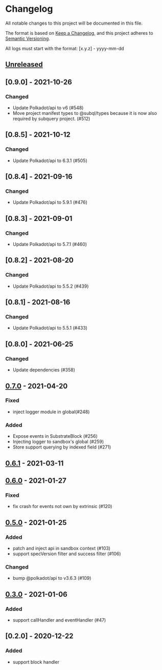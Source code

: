 # Changelog

All notable changes to this project will be documented in this file.

The format is based on [Keep a Changelog](https://keepachangelog.com/en/1.0.0/),
and this project adheres to [Semantic Versioning](https://semver.org/spec/v2.0.0.html).

All logs must start with the format: [x.y.z] - yyyy-mm-dd

## [Unreleased]

## [0.9.0] - 2021-10-26
### Changed
- Update Polkadot/api to v6 (#548)
- Move project manifest types to @subql/types because it is now also required by subquery project. (#512)

## [0.8.5] - 2021-10-12
### Changed
- Update Polkadot/api to 6.3.1 (#505)

## [0.8.4] - 2021-09-16
### Changed
- Update Polkadot/api to 5.9.1 (#476)

## [0.8.3] - 2021-09-01
### Changed
- Update Polkadot/api to 5.7.1 (#460)

## [0.8.2] - 2021-08-20
### Changed
- Update Polkadot/api to 5.5.2 (#439)

## [0.8.1] - 2021-08-16
### Changed
- Update Polkadot/api to 5.5.1 (#433)

## [0.8.0] - 2021-06-25
### Changed
- Update dependencies (#358)

## [0.7.0] - 2021-04-20
### Fixed
- inject logger module in global(#248)

### Added
- Expose events in SubstrateBlock (#256)
- Injecting logger to sandbox's global (#259)
- Store support querying by indexed field (#271)

## [0.6.1] - 2021-03-11

## [0.6.0] - 2021-01-27
### Fixed
- fix crash for events not own by extrinsic (#120)

## [0.5.0] - 2021-01-25
### Added
- patch and inject api in sandbox context (#103)
- support specVersion filter and success filter (#106)

### Changed
- bump @polkadot/api to v3.6.3 (#109)

## [0.3.0] - 2021-01-06
### Added
- support callHandler and eventHandler (#47)

## [0.2.0] - 2020-12-22
### Added
- support block handler

[Unreleased]: https://github.com/subquery/subql/compare/v0.7.0...HEAD
[0.7.0]: https://github.com/subquery/subql/compare/v0.6.1...v0.7.0
[0.6.1]: https://github.com/subquery/subql/compare/v0.6.0...v0.6.1
[0.6.0]: https://github.com/OnFinality-io/subql/compare/v0.5.0...v0.6.0
[0.5.0]: https://github.com/OnFinality-io/subql/compare/v0.3.0...v0.5.0
[0.3.0]: https://github.com/OnFinality-io/subql/compare/v0.2.0...v0.3.0

